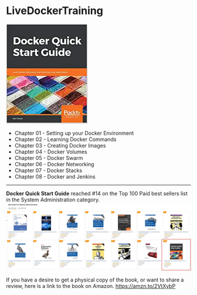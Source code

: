 # LiveDockerTraining

![Docker Quick Start Guide](./images/dqsg.png)

- Chapter 01 - Setting up your Docker Environment
- Chapter 02 - Learning Docker Commands
- Chapter 03 - Creating Docker Images
- Chapter 04 - Docker Volumes
- Chapter 05 - Docker Swarm
- Chapter 06 - Docker Networking
- Chapter 07 - Docker Stacks
- Chapter 08 - Docker and Jenkins

---
**Docker Quick Start Guide** reached #14 on the Top 100 Paid best sellers list in the System Administration category.
![14th in top 100](./images/number14.png)

If you have a desire to get a physical copy of the book, or want to share a review, here is a link to the book on Amazon.
https://amzn.to/2VtXybP
